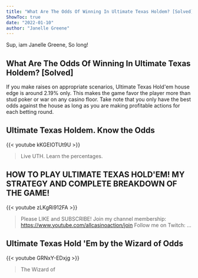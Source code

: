 ```yaml
---
title: "What Are The Odds Of Winning In Ultimate Texas Holdem? [Solved]"
ShowToc: true 
date: "2022-01-10"
author: "Janelle Greene" 
---
```


Sup, iam Janelle Greene, So long!
## What Are The Odds Of Winning In Ultimate Texas Holdem? [Solved]
If you make raises on appropriate scenarios, Ultimate Texas Hold'em house edge is around 2.19% only. This makes the game favor the player more than stud poker or war on any casino floor. Take note that you only have the best odds against the house as long as you are making profitable actions for each betting round.

## Ultimate Texas Holdem. Know the Odds
{{< youtube kKGEIOTUt9U >}}
>Live UTH. Learn the percentages.

## HOW TO PLAY ULTIMATE TEXAS HOLD'EM! MY STRATEGY AND COMPLETE BREAKDOWN OF THE GAME!
{{< youtube zLKgRi912FA >}}
>Please LIKE and SUBSCRIBE! Join my channel membership: https://www.youtube.com/allcasinoaction/join Follow me on Twitch: ...

## Ultimate Texas Hold 'Em by the Wizard of Odds
{{< youtube GRNxY-EDxjg >}}
>The Wizard of 

